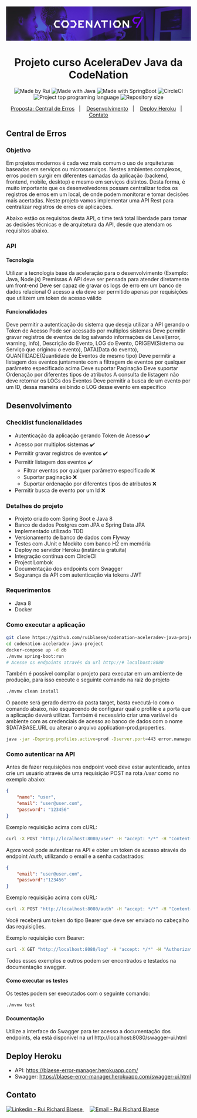 <p align="center">
    <img alt="Code Nation" src="https://raw.githubusercontent.com/ruiblaese/codenation-aceleradev-java-project/master/.github/codenation.jpeg" />
</p>

<h1 align="center">
    Projeto curso AceleraDev Java da CodeNation
</h1>
<p align="center">  
  <img alt="Made by Rui" src="https://img.shields.io/badge/Made%20by-ruiblaese-%2304D361">
  
  <img alt="Made with Java" src="https://img.shields.io/badge/Made%20with-Java-%1f425f">  
  
  <img alt="Made with SpringBoot" src="https://img.shields.io/badge/Made%20with-SpringBoot-%1f425f">  

  <img alt="CircleCI" src="https://circleci.com/gh/ruiblaese/codenation-aceleradev-java-project.svg?style=shield">  

<img alt="Project top programing language" src="https://img.shields.io/github/languages/top/ruiblaese/codenation-aceleradev-java-project">  

  <img alt="Repository size" src="https://img.shields.io/github/repo-size/ruiblaese/codenation-aceleradev-java-project">
</p>
 
<p align="center">
    <a href="#central-de-erros">Proposta: Central de Erros</a>&nbsp;&nbsp;&nbsp;|&nbsp;&nbsp;&nbsp;
    <a href="#desenvolvimento">Desenvolvimento</a>&nbsp;&nbsp;&nbsp;|&nbsp;&nbsp;&nbsp;
    <a href="#deploy-heroku">Deploy Heroku</a>&nbsp;&nbsp;&nbsp;|&nbsp;&nbsp;&nbsp;
    <a href="#contato">Contato</a>
</p>
 

## Central de Erros
### Objetivo
Em projetos modernos é cada vez mais comum o uso de arquiteturas baseadas em serviços ou microsserviços. Nestes ambientes complexos, erros podem surgir em diferentes camadas da aplicação (backend, frontend, mobile, desktop) e mesmo em serviços distintos. Desta forma, é muito importante que os desenvolvedores possam centralizar todos os registros de erros em um local, de onde podem monitorar e tomar decisões mais acertadas. Neste projeto vamos implementar uma API Rest para centralizar registros de erros de aplicações.

Abaixo estão os requisitos desta API, o time terá total liberdade para tomar as decisões técnicas e de arquitetura da API, desde que atendam os requisitos abaixo.

### API
#### Tecnologia
Utilizar a tecnologia base da aceleração para o desenvolvimento (Exemplo: Java, Node.js)
Premissas
A API deve ser pensada para atender diretamente um front-end
Deve ser capaz de gravar os logs de erro em um banco de dados relacional
O acesso a ela deve ser permitido apenas por requisições que utilizem um token de acesso válido
#### Funcionalidades
Deve permitir a autenticação do sistema que deseja utilizar a API gerando o Token de Acesso
Pode ser acessado por multiplos sistemas
Deve permitir gravar registros de eventos de log salvando informações de Level(error, warning, info), Descrição do Evento, LOG do Evento, ORIGEM(Sistema ou Serviço que originou o evento), DATA(Data do evento), QUANTIDADE(Quantidade de Eventos de mesmo tipo)
Deve permitir a listagem dos eventos juntamente com a filtragem de eventos por qualquer parâmetro especificado acima
Deve suportar Paginação
Deve suportar Ordenação por diferentes tipos de atributos
A consulta de listagem não deve retornar os LOGs dos Eventos
Deve permitir a busca de um evento por um ID, dessa maneira exibindo o LOG desse evento em específico

## Desenvolvimento

### Checklist funcionalidades
* Autenticação da aplicação gerando Token de Acesso :heavy_check_mark:
* Acesso por multiplos sistemas :heavy_check_mark:
* Permitir gravar registros de eventos :heavy_check_mark:
* Permitir listagem dos eventos :heavy_check_mark:
  * Filtrar eventos por qualquer parâmetro especificado :x:
  * Suportar paginação :x:
  * Suportar ordenação por diferentes tipos de atributos :x:
* Permitir busca de evento por um Id :x:

### Detalhes do projeto
* Projeto criado com Spring Boot e Java 8
* Banco de dados Postgres com JPA e Spring Data JPA
* Implementado utilizado TDD
* Versionamento de banco de dados com Flyway
* Testes com JUnit e Mockito com banco H2 em memória
* Deploy no servidor Heroku (instância gratuita)
* Integração contínua com CircleCI
* Project Lombok
* Documentação dos endpoints com Swagger
* Segurança da API com autenticação via tokens JWT 

### Requerimentos
- Java 8
- Docker

### Como executar a aplicação
```bash
git clone https://github.com/ruiblaese/codenation-aceleradev-java-project
cd codenation-aceleradev-java-project
docker-compose up -d db
./mvnw spring-boot:run
# Acesse os endpoints através da url http://# localhost:8080
```

Também é possível compilar o projeto para executar em um ambiente de produção, para isso execute o seguinte comando na raiz do projeto

```bash
./mvnw clean install
```

O pacote será gerado dentro da pasta target, basta executá-lo com o comando abaixo, não esquecendo de configurar qual o profile e a porta que a aplicação deverá utilizar.
Também é necessário criar uma variável de ambiente com as credenciais de acesso ao banco de dados com o nome $DATABASE_URL ou alterar o arquivo application-prod.properties.

```bash
java -jar -Dspring.profiles.active=prod -Dserver.port=443 error.manager-0.0.1-SNAPSHOT.jar
```
### Como autenticar na API
Antes de fazer requisições nos endpoint você deve estar autenticado, antes crie um usuário através de uma requisição POST na rota */user* como no exemplo abaixo:

```json
{
	"name": "user",
	"email": "user@user.com",
	"password": "123456"
}
```
Exemplo requisição acima com cURL: 
```bash
curl -X POST "http://localhost:8080/user" -H "accept: */*" -H "Content-Type: application/json" -d "{\t\"name\": \"user\",\t\"email\": \"user@user.com\",\t\"password\": \"123456\"}"
```

Agora você pode autenticar na API e obter um token de acesso através do endpoint */auth*, utilizando o email e a senha cadastrados:

```json
{
	"email": "user@user.com",
	"password":"123456"
}
```

Exemplo requisição acima com cURL: 
```bash
curl -X POST "http://localhost:8080/auth" -H "accept: */*" -H "Content-Type: application/json" -d "{ \"email\": \"user@user.com\", \"password\": \"123456\"}"
```


Você receberá um token do tipo Bearer que deve ser enviado no cabeçalho das requisições.

Exemplo requisição com Bearer: 
```bash
curl -X GET "http://localhost:8080/log" -H "accept: */*" -H "Authorization: eyJhbGciOiJIUzUxMiJ9.eyJzdWIiOiJ1c2VyQHVzZXIuY29tIiwicm9sZSI6bnVsbCwiY3JlYXRlZCI6MTU4ODQ1NTc4MDgyNCwiZXhwIjoxNTg4NDYxNzgwfQ.tg--NuT6f51oNOqubVDFaZi70UPDkaqZJSXfCiYqe_6EybHdXu2zKvVjhDn3NAHLqLN_if4ATsUvfw27d7Yp9A"
```

Todos esses exemplos e outros podem ser encontrados e testados na documentação swagger.

#### Como executar os testes
Os testes podem ser executados com o seguinte comando:

```bash
./mvnw test
```

#### Documentação
Utilize a interface do Swagger para ter acesso a documentação dos endpoints, ela está disponível na url http://localhost:8080/swagger-ui.html


## Deploy Heroku
- API: https://blaese-error-manager.herokuapp.com/   
- Swagger: https://blaese-error-manager.herokuapp.com/swagger-ui.html  


## Contato

<a href="https://www.linkedin.com/in/ruiblaese/" target="_blank" >
  <img alt="Linkedin - Rui Richard Blaese" src="https://img.shields.io/badge/Linkedin--%23F8952D?style=social&logo=linkedin">
</a>&nbsp;&nbsp;&nbsp;
<a href="mailto:ruiblaese@gmail.com" target="_blank" >
  <img alt="Email - Rui Richard Blaese" src="https://img.shields.io/badge/Email--%23F8952D?style=social&logo=gmail">
</a> 
 

